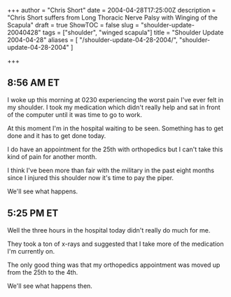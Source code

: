 +++
author = "Chris Short"
date = 2004-04-28T17:25:00Z
description = "Chris Short suffers from Long Thoracic Nerve Palsy with Winging of the Scapula"
draft = true
ShowTOC = false
slug = "shoulder-update-20040428"
tags = ["shoulder", "winged scapula"]
title = "Shoulder Update 2004-04-28"
aliases = [
    "/shoulder-update-04-28-2004/",
    "shoulder-update-04-28-2004"
]

+++

## 8:56 AM ET

I woke up this morning at 0230 experiencing the worst pain I've ever felt in my shoulder. I took my medication which didn't really help and sat in front of the computer until it was time to go to work.

At this moment I'm in the hospital waiting to be seen. Something has to get done and it has to get done today.

I do have an appointment for the 25th with orthopedics but I can't take this kind of pain for another month.

I think I've been more than fair with the military in the past eight months since I injured this shoulder now it's time to pay the piper.

We'll see what happens.

## 5:25 PM ET

Well the three hours in the hospital today didn't really do much for me.

They took a ton of x-rays and suggested that I take more of the medication I'm currently on.

The only good thing was that my orthopedics appointment was moved up from the 25th to the 4th.

We'll see what happens then.